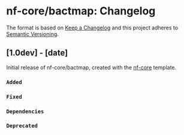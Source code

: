 # nf-core/bactmap: Changelog

The format is based on [Keep a Changelog](https://keepachangelog.com/en/1.0.0/)
and this project adheres to [Semantic Versioning](https://semver.org/spec/v2.0.0.html).

## [1.0dev] - [date]

Initial release of nf-core/bactmap, created with the [nf-core](https://nf-co.re/) template.

### `Added`

### `Fixed`

### `Dependencies`

### `Deprecated`
